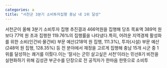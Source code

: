 ```yaml
---
categories: a
title: "서천군 3분기 소비투자집행 충남 내 1위 달성"
---
```

서천군이 올해 3분기 소비투자 집행 추진결과 466억원을 집행해 당초 목표액 389억 원보다 77억 원 초과 집행한 119.76%의 집행률을 나타냈다.특히, 어려운 지역경제 활성화를 위한 소비(인건비·물건비) 부문 예산(218억 원 집행, 111.3%), 투자(시설) 부문 예산(248억 원 집행, 128.35%) 등 전 분야에서 재정을 고르게 집행해 충남 15개 시군 중 1위를 달성하는 쾌거를 이뤘다.이는 ‘잘사는 군민 살고싶은 서천’이라는 민선8기 비전을 실현화하기 위해 김성관 부군수를 단장으로 전 공직자가 한마음 한뜻으로 소비투